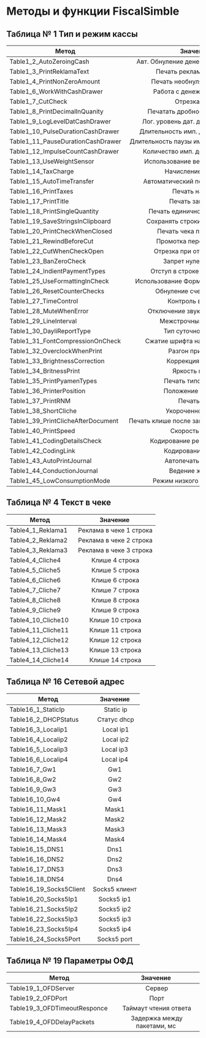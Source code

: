 # Методы и функции FiscalSimble

## Таблица № 1 Тип и режим кассы

| Метод       | Значение
| ------------- |:-------------:|
|Table1_2_AutoZeroingCash   | Авт. Обнуление денежной наличности  
|Table1_3_PrintReklamaText | Печать рекламного текста
|Table1_4_PrintNonZeroAmount| Печать необнуляемой суммы
|Table1_6_WorkWithCashDrawer| Работа с денежным ящиком
|Table1_7_CutCheck|Отрезка чека
|Table1_8_PrintDecimalInQuanity| Печатать дробное в количестве
|Table1_9_LogLevelDatCashDrawer| Лог. уровень дат. денежного ящика
|Table1_10_PulseDurationCashDrawer| Длительность имп. денежного ящика
|Table1_11_PauseDurationCashDrawer| Длительность паузы имп. денежного ящика
|Table1_12_ImpulseCountCashDrawer| Количество имп. денежного ящика
|Table1_13_UseWeightSensor| Использование весовых датчиков
|Table1_14_TaxCharge| Начисление налогов
|Table1_15_AutoTimeTransfer| Автоматический перевод времени
|Table1_16_PrintTaxes | Печать налогов
|Table1_17_PrintTitle | Печать заголовка
|Table1_18_PrintSingleQuantity| Печать единичного количества
|Table1_19_SaveStringsInClipboard| Сохранять строки в буфере чека
|Table1_20_PrintCheckWhenClosed| Печать чека по закрытию
|Table1_21_RewindBeforeCut| Промотка перед отрезкой
|Table1_22_CutWhenCheckOpen| Отрезка при открытом чеке
|Table1_23_BanZeroCheck| Запрет нулевого чека
|Table1_24_IndientPaymentTypes| Отступ в строке типов оплаты
|Table1_25_UseFormattingInCheck| Использование Форматирования в чеке
|Table1_26_ResetCounterChecks| Обнуление счетчика чеков
|Table1_27_TimeControl| Контроль времени
|Table1_28_MuteWhenError| Отключение звука при ошибках
|Table1_29_LineInterval| Межстрочный интервал
|Table1_30_DayliReportType| Тип суточного отчета
|Table1_31_FontCompressionOnCheck| Сжатие шрифта на чековой ленте
|Table1_32_OverclockWhenPrint| Разгон при печати
|Table1_33_BrightnessСorrection| Коррекция яркости
|Table1_34_BritnessPrint| Яркость печати
|Table1_35_PrintPyamenTypes| Печать типов оплаты
|Table1_36_PrinterPosition| Положение принтера
|Table1_37_PrintRNM| Печать рнм
|Table1_38_ShortCliche| Укороченное клише
|Table1_39_PrintClicheAfterDocument| Печать клише после завершения документа
|Table1_40_PrintSpeed| Скорость печати
|Table1_41_CodingDetailsCheck | Кодирование реквизитов чека
|Table1_42_CodingLink| Кодирование ссылки
|Table1_43_AutoPrintJournal| Автопечать журнала
|Table1_44_ConductionJournal| Ведение журнала
|Table1_45_LowConsumptionMode| Режим низкого потребления

## Таблица № 4 Текст в чеке

| Метод       | Значение
| ------------- |:-------------:|
|Table4_1_Reklama1 | Реклама в чеке 1 строка
|Table4_2_Reklama2 | Реклама в чеке 2 строка
|Table4_3_Reklama3 | Реклама в чеке 3 строка
|Table4_4_Cliche4 | Клише 4 строка
|Table4_5_Cliche5 | Клише 5 строка
|Table4_6_Cliche6 | Клише 6 строка
|Table4_7_Cliche7 | Клише 7 строка
|Table4_8_Cliche8 | Клише 8 строка
|Table4_9_Cliche9 | Клише 9 строка
|Table4_10_Cliche10 | Клише 10 строка
|Table4_11_Cliche11 | Клише 11 строка
|Table4_12_Cliche12 | Клише 12 строка
|Table4_13_Cliche13 | Клише 13 строка
|Table4_14_Cliche14 | Клише 14 строка

## Таблица № 16 Сетевой адрес

| Метод       | Значение
| ------------- |:-------------:|
|Table16_1_StaticIp | Static ip
|Table16_2_DHCPStatus | Статус dhcp
|Table16_3_Localip1 | Local ip1
|Table16_4_Localip2 | Local ip2
|Table16_5_Localip3 | Local ip3
|Table16_6_Localip4 | Local ip4
|Table16_7_Gw1 | Gw1
|Table16_8_Gw2 | Gw2
|Table16_9_Gw3 | Gw3
|Table16_10_Gw4 | Gw4
|Table16_11_Mask1 | Mask1
|Table16_12_Mask2 | Mask2
|Table16_13_Mask3 | Mask3
|Table16_14_Mask4 | Mask4
|Table16_15_DNS1 | Dns1
|Table16_16_DNS2 | Dns2
|Table16_17_DNS3 | Dns3
|Table16_18_DNS4 | Dns4
|Table16_19_Socks5Client | Socks5 клиент
|Table16_20_Socks5Ip1 | Socks5 ip1
|Table16_21_Socks5Ip2 | Socks5 ip2
|Table16_22_Socks5Ip3 | Socks5 ip3
|Table16_23_Socks5Ip4 | Socks5 ip4
|Table16_24_Socks5Port | Socks5 port

## Таблица № 19 Параметры ОФД

| Метод       | Значение
| ------------- |:-------------:|
|Table19_1_OFDServer | Сервер
|Table19_2_OFDPort | Порт
|Table19_3_OFDTimeoutResponce | Таймаут чтения ответа
|Table19_4_OFDDelayPackets | Задержка между пакетами, мс